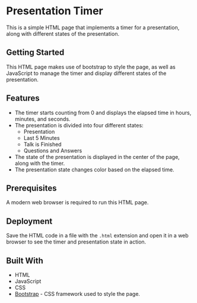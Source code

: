 # Presentation Timer

This is a simple HTML page that implements a timer for a presentation, along with different states of the presentation.

## Getting Started

This HTML page makes use of bootstrap to style the page, as well as JavaScript to manage the timer and display different states of the presentation.

## Features

- The timer starts counting from 0 and displays the elapsed time in hours, minutes, and seconds.
- The presentation is divided into four different states: 
  - Presentation
  - Last 5 Minutes
  - Talk is Finished
  - Questions and Answers
- The state of the presentation is displayed in the center of the page, along with the timer.
- The presentation state changes color based on the elapsed time.

## Prerequisites

A modern web browser is required to run this HTML page.

## Deployment

Save the HTML code in a file with the `.html` extension and open it in a web browser to see the timer and presentation state in action.

## Built With

- HTML
- JavaScript
- CSS
- [Bootstrap](https://getbootstrap.com/) - CSS framework used to style the page.